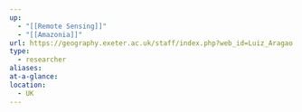 ```yaml
---
up:
  - "[[Remote Sensing]]"
  - "[[Amazonia]]"
url: https://geography.exeter.ac.uk/staff/index.php?web_id=Luiz_Aragao
type:
  - researcher
aliases: 
at-a-glance: 
location:
  - UK
---
```


